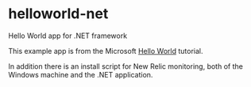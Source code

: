 # helloworld-net
Hello World app for .NET framework

This example app is from the Microsoft [Hello World](https://docs.microsoft.com/en-us/visualstudio/get-started/csharp/tutorial-wpf) tutorial.

In addition there is an install script for New Relic monitoring, both of the Windows machine and the .NET application.
